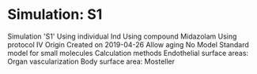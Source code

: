 # Simulation: S1

Simulation 'S1'
Using individual Ind
Using compound Midazolam
Using protocol IV
Origin
Created on 2019-04-26
Allow aging
No
Model
Standard model for small molecules
Calculation methods
Endothelial surface areas: Organ vascularization
Body surface area: Mosteller

